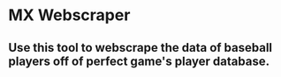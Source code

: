 <h1>MX Webscraper</h1>
<h2>
    Use this tool to webscrape the data of baseball players
    off of perfect game's player database.
</h2>
<p>

</p>